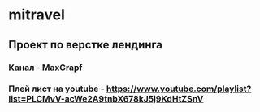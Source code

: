 # mitravel

## Проект по верстке лендинга

### Канал - MaxGrapf
### Плей лист на youtube - https://www.youtube.com/playlist?list=PLCMvV-acWe2A9tnbX678kJ5j9KdHtZSnV

